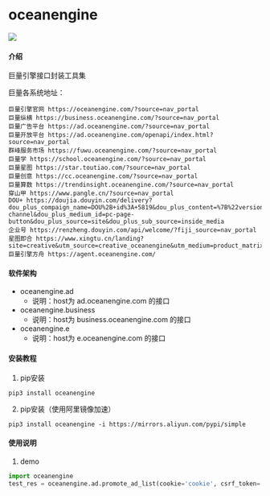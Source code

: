 # oceanengine
![](https://img.shields.io/badge/Python-3.8.6-green.svg)

#### 介绍
巨量引擎接口封装工具集

巨量各系统地址：
```text
巨量引擎官网 https://oceanengine.com/?source=nav_portal
巨量纵横 https://business.oceanengine.com/?source=nav_portal
巨量广告平台 https://ad.oceanengine.com/?source=nav_portal
巨量开放平台 https://ad.oceanengine.com/openapi/index.html?source=nav_portal
群峰服务市场 https://fuwu.oceanengine.com/?source=nav_portal
巨量学 https://school.oceanengine.com/?source=nav_portal
巨量星图 https://star.toutiao.com/?source=nav_portal
巨量创意 https://cc.oceanengine.com/?source=nav_portal
巨量算数 https://trendinsight.oceanengine.com/?source=nav_portal
穿山甲 https://www.pangle.cn/?source=nav_portal
DOU+ https://doujia.douyin.com/delivery?dou_plus_compaign_name=DOU%2B+id%3A+5819&dou_plus_content=%7B%22version%22%3A%22v2%22%7D&dou_plus_medium=oceanengine-channel&dou_plus_medium_id=pc-page-button&dou_plus_source=site&dou_plus_sub_source=inside_media
企业号 https://renzheng.douyin.com/api/welcome/?fiji_source=nav_portal
星图即合 https://www.xingtu.cn/landing?site=creative&utm_source=creative_oceanengine&utm_medium=product_matrix
巨量引擎方舟 https://agent.oceanengine.com/
```

#### 软件架构
- oceanengine.ad
  - 说明：host为 ad.oceanengine.com 的接口
- oceanengine.business
  - 说明：host为 business.oceanengine.com 的接口
- oceanengine.e
  - 说明：host为 e.oceanengine.com 的接口


#### 安装教程

1.  pip安装
```shell script
pip3 install oceanengine
```
2.  pip安装（使用阿里镜像加速）
```shell script
pip3 install oceanengine -i https://mirrors.aliyun.com/pypi/simple
```

#### 使用说明

1.  demo
```python
import oceanengine
test_res = oceanengine.ad.promote_ad_list(cookie='cookie', csrf_token='token', aadvid='')
```
